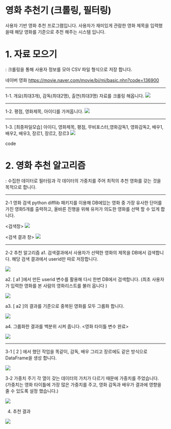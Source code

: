 # 영화 추천기 (크롤링, 필터링)
사용자 기반 영화 추천 프로그램입니다. 사용자가 재미있게 관람한 영화 제목을 입력했을때 해당 영화를 기준으로 추천 해주는 시스템 입니다. 

# 1. 자료 모으기 
: 크롤링을 통해 사용자 정보를 모아 CSV 파일 형식으로 저장 합니다. 

네이버 영화 <https://movie.naver.com/movie/bi/mi/basic.nhn?code=136900>

---------------------------------------
1-1. 개요(최대3개), 감독(최대2명), 출연(최대3명) 자료를 크롤링 해옵니다. 
<img src="https://user-images.githubusercontent.com/51067085/58396538-0f2c9b80-8088-11e9-85bb-1a41a33e6453.jpg">

---------------------------------------

1-2. 평점, 영화제목, 아이디를 가져옵니다. 
<img src="https://user-images.githubusercontent.com/51067085/58397143-a2ff6700-808a-11e9-8314-2bf305ac5f63.jpg">

---------------------------------------

1-3. [최종파일모습] 아이디, 영화제목, 평점, 무비포스터,영화감독1, 영화감독2, 배우1, 배우2, 배우3, 장르1, 장르2, 장르3
<img src="https://user-images.githubusercontent.com/51067085/58397498-37b69480-808c-11e9-9cdf-68d1d67c09ce.PNG">

code

# 2. 영화 추천 알고리즘 
: 수집한 데이터로 필터링과 각 데이터의 가중치를 주어 최적의 추천 영화를 갖는 것을 목적으로 합니다. 

---------------------------------------
2-1 영화 검색 
python difflib 패키지를 이용해 DB에있는 영화 중 가장 유사한 단어를 가진 영화5개를 출력하고, 올바른 진행을 위해 유저가 의도한 영화를 선택 할 수 있게 합니다.

<검색창>
<img src="https://user-images.githubusercontent.com/51067085/58404159-7ace3300-809f-11e9-854c-184fcac28eae.jpg">

<검색 결과 창>
<img src="https://user-images.githubusercontent.com/51067085/58404172-7e61ba00-809f-11e9-89d7-7b276bb483d2.jpg">

---------------------------------------
2-2 추천 알고리즘 
a1. 검색결과에서 사용자가 선택한 영화의 제목을 DB에서 검색합니다. 해당 검색 결과에서 userid만 따로 저장합니다.

<img src="https://user-images.githubusercontent.com/51067085/58404976-5d9a6400-80a1-11e9-96c9-200e6f9cc54a.jpg">

a2. [ a1 ]에서 만든 userid 변수를 활용해 다시 한번 DB에서 검색합니다. 
(최초 사용자가 입력한 영화를 본 사람의 영화리스트를 불러 옵니다 )

<img src="https://user-images.githubusercontent.com/51067085/58405438-63447980-80a2-11e9-877e-a7ce7b32296e.jpg">

a3. [ a2 ]의 결과를 기준으로 중복된 영화를 모두 그룹화 합니다. 

<img src="https://user-images.githubusercontent.com/51067085/58406037-b8cd5600-80a3-11e9-9c09-8c156f13b9e8.jpg">

a4. 그룹화한 결과를 백분위 시켜 줍니다. <영화 타이틀 변수 완료>

<img src="https://user-images.githubusercontent.com/51067085/58406046-bcf97380-80a3-11e9-9660-af9802740c2e.PNG">

---------------------------------------

3-1 [ 2 ] 에서 했던 작업을 똑같이, 감독, 배우 그리고 장르에도 같은 방식으로 DataFrame을 생성 합니다. 

<img src="https://user-images.githubusercontent.com/51067085/58407515-ebc51900-80a6-11e9-8d20-24b91837a226.jpg">

3-2 가중치 주기
각 열이 갖는 데이터의 가치가 다르기 때문에 가중치를 주었습니다. 
(가중치는 영화 타이틀에 가장 많은 가중치를 주고, 영화 감독과 배우가 결과에 영향을 줄 수 있도록 설정 했습니다.)

<img src="https://user-images.githubusercontent.com/51067085/58407528-f089cd00-80a6-11e9-92e7-a09ea62967c6.PNG">

4. 추천 결과 

<img src="https://user-images.githubusercontent.com/51067085/58407703-67bf6100-80a7-11e9-9b04-27d87f0578d1.PNG">






